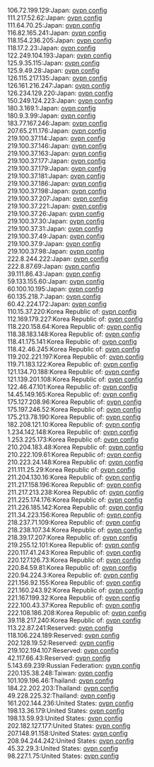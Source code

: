 106.72.199.129:Japan: [ovpn config](vpn/106_72_199_129.ovpn)  
111.217.52.62:Japan: [ovpn config](vpn/111_217_52_62.ovpn)  
111.64.70.25:Japan: [ovpn config](vpn/111_64_70_25.ovpn)  
116.82.165.241:Japan: [ovpn config](vpn/116_82_165_241.ovpn)  
118.154.236.205:Japan: [ovpn config](vpn/118_154_236_205.ovpn)  
118.17.2.23:Japan: [ovpn config](vpn/118_17_2_23.ovpn)  
122.249.104.193:Japan: [ovpn config](vpn/122_249_104_193.ovpn)  
125.9.35.115:Japan: [ovpn config](vpn/125_9_35_115.ovpn)  
125.9.49.28:Japan: [ovpn config](vpn/125_9_49_28.ovpn)  
126.115.217.135:Japan: [ovpn config](vpn/126_115_217_135.ovpn)  
126.161.216.247:Japan: [ovpn config](vpn/126_161_216_247.ovpn)  
126.234.129.220:Japan: [ovpn config](vpn/126_234_129_220.ovpn)  
150.249.124.223:Japan: [ovpn config](vpn/150_249_124_223.ovpn)  
180.3.169.1:Japan: [ovpn config](vpn/180_3_169_1.ovpn)  
180.9.3.99:Japan: [ovpn config](vpn/180_9_3_99.ovpn)  
183.77.167.246:Japan: [ovpn config](vpn/183_77_167_246.ovpn)  
207.65.211.176:Japan: [ovpn config](vpn/207_65_211_176.ovpn)  
219.100.37.114:Japan: [ovpn config](vpn/219_100_37_114.ovpn)  
219.100.37.146:Japan: [ovpn config](vpn/219_100_37_146.ovpn)  
219.100.37.163:Japan: [ovpn config](vpn/219_100_37_163.ovpn)  
219.100.37.177:Japan: [ovpn config](vpn/219_100_37_177.ovpn)  
219.100.37.179:Japan: [ovpn config](vpn/219_100_37_179.ovpn)  
219.100.37.181:Japan: [ovpn config](vpn/219_100_37_181.ovpn)  
219.100.37.186:Japan: [ovpn config](vpn/219_100_37_186.ovpn)  
219.100.37.198:Japan: [ovpn config](vpn/219_100_37_198.ovpn)  
219.100.37.207:Japan: [ovpn config](vpn/219_100_37_207.ovpn)  
219.100.37.221:Japan: [ovpn config](vpn/219_100_37_221.ovpn)  
219.100.37.26:Japan: [ovpn config](vpn/219_100_37_26.ovpn)  
219.100.37.30:Japan: [ovpn config](vpn/219_100_37_30.ovpn)  
219.100.37.31:Japan: [ovpn config](vpn/219_100_37_31.ovpn)  
219.100.37.49:Japan: [ovpn config](vpn/219_100_37_49.ovpn)  
219.100.37.9:Japan: [ovpn config](vpn/219_100_37_9.ovpn)  
219.100.37.98:Japan: [ovpn config](vpn/219_100_37_98.ovpn)  
222.8.244.222:Japan: [ovpn config](vpn/222_8_244_222.ovpn)  
222.8.87.69:Japan: [ovpn config](vpn/222_8_87_69.ovpn)  
39.111.86.43:Japan: [ovpn config](vpn/39_111_86_43.ovpn)  
59.133.155.60:Japan: [ovpn config](vpn/59_133_155_60.ovpn)  
60.100.10.195:Japan: [ovpn config](vpn/60_100_10_195.ovpn)  
60.135.218.7:Japan: [ovpn config](vpn/60_135_218_7.ovpn)  
60.42.224.172:Japan: [ovpn config](vpn/60_42_224_172.ovpn)  
110.15.37.220:Korea Republic of: [ovpn config](vpn/110_15_37_220.ovpn)  
112.169.179.227:Korea Republic of: [ovpn config](vpn/112_169_179_227.ovpn)  
118.220.158.64:Korea Republic of: [ovpn config](vpn/118_220_158_64.ovpn)  
118.38.183.148:Korea Republic of: [ovpn config](vpn/118_38_183_148.ovpn)  
118.41.175.141:Korea Republic of: [ovpn config](vpn/118_41_175_141.ovpn)  
118.42.46.245:Korea Republic of: [ovpn config](vpn/118_42_46_245.ovpn)  
119.202.221.197:Korea Republic of: [ovpn config](vpn/119_202_221_197.ovpn)  
119.71.183.122:Korea Republic of: [ovpn config](vpn/119_71_183_122.ovpn)  
121.134.70.188:Korea Republic of: [ovpn config](vpn/121_134_70_188.ovpn)  
121.139.201.108:Korea Republic of: [ovpn config](vpn/121_139_201_108.ovpn)  
122.46.47.101:Korea Republic of: [ovpn config](vpn/122_46_47_101.ovpn)  
14.45.149.165:Korea Republic of: [ovpn config](vpn/14_45_149_165.ovpn)  
175.127.208.96:Korea Republic of: [ovpn config](vpn/175_127_208_96.ovpn)  
175.197.246.52:Korea Republic of: [ovpn config](vpn/175_197_246_52.ovpn)  
175.213.78.190:Korea Republic of: [ovpn config](vpn/175_213_78_190.ovpn)  
182.208.121.10:Korea Republic of: [ovpn config](vpn/182_208_121_10.ovpn)  
1.234.142.148:Korea Republic of: [ovpn config](vpn/1_234_142_148.ovpn)  
1.253.225.173:Korea Republic of: [ovpn config](vpn/1_253_225_173.ovpn)  
210.204.183.48:Korea Republic of: [ovpn config](vpn/210_204_183_48.ovpn)  
210.222.109.61:Korea Republic of: [ovpn config](vpn/210_222_109_61.ovpn)  
210.223.24.148:Korea Republic of: [ovpn config](vpn/210_223_24_148.ovpn)  
211.111.25.29:Korea Republic of: [ovpn config](vpn/211_111_25_29.ovpn)  
211.204.130.16:Korea Republic of: [ovpn config](vpn/211_204_130_16.ovpn)  
211.217.158.196:Korea Republic of: [ovpn config](vpn/211_217_158_196.ovpn)  
211.217.213.238:Korea Republic of: [ovpn config](vpn/211_217_213_238.ovpn)  
211.225.174.176:Korea Republic of: [ovpn config](vpn/211_225_174_176.ovpn)  
211.226.185.142:Korea Republic of: [ovpn config](vpn/211_226_185_142.ovpn)  
211.34.223.156:Korea Republic of: [ovpn config](vpn/211_34_223_156.ovpn)  
218.237.71.109:Korea Republic of: [ovpn config](vpn/218_237_71_109.ovpn)  
218.238.107.34:Korea Republic of: [ovpn config](vpn/218_238_107_34.ovpn)  
218.39.17.207:Korea Republic of: [ovpn config](vpn/218_39_17_207.ovpn)  
219.255.12.101:Korea Republic of: [ovpn config](vpn/219_255_12_101.ovpn)  
220.117.41.243:Korea Republic of: [ovpn config](vpn/220_117_41_243.ovpn)  
220.127.126.73:Korea Republic of: [ovpn config](vpn/220_127_126_73.ovpn)  
220.84.59.81:Korea Republic of: [ovpn config](vpn/220_84_59_81.ovpn)  
220.94.224.3:Korea Republic of: [ovpn config](vpn/220_94_224_3.ovpn)  
221.156.92.155:Korea Republic of: [ovpn config](vpn/221_156_92_155.ovpn)  
221.160.243.92:Korea Republic of: [ovpn config](vpn/221_160_243_92.ovpn)  
221.167.199.32:Korea Republic of: [ovpn config](vpn/221_167_199_32.ovpn)  
222.100.43.37:Korea Republic of: [ovpn config](vpn/222_100_43_37.ovpn)  
222.108.186.208:Korea Republic of: [ovpn config](vpn/222_108_186_208.ovpn)  
39.118.217.240:Korea Republic of: [ovpn config](vpn/39_118_217_240.ovpn)  
113.22.87.241:Reserved: [ovpn config](vpn/113_22_87_241.ovpn)  
118.106.224.189:Reserved: [ovpn config](vpn/118_106_224_189.ovpn)  
202.128.19.52:Reserved: [ovpn config](vpn/202_128_19_52.ovpn)  
219.102.194.107:Reserved: [ovpn config](vpn/219_102_194_107.ovpn)  
42.117.66.43:Reserved: [ovpn config](vpn/42_117_66_43.ovpn)  
5.143.69.239:Russian Federation: [ovpn config](vpn/5_143_69_239.ovpn)  
220.135.38.248:Taiwan: [ovpn config](vpn/220_135_38_248.ovpn)  
101.109.196.46:Thailand: [ovpn config](vpn/101_109_196_46.ovpn)  
184.22.202.203:Thailand: [ovpn config](vpn/184_22_202_203.ovpn)  
49.228.225.32:Thailand: [ovpn config](vpn/49_228_225_32.ovpn)  
161.202.144.236:United States: [ovpn config](vpn/161_202_144_236.ovpn)  
198.13.36.179:United States: [ovpn config](vpn/198_13_36_179.ovpn)  
198.13.59.93:United States: [ovpn config](vpn/198_13_59_93.ovpn)  
202.182.127.177:United States: [ovpn config](vpn/202_182_127_177.ovpn)  
207.148.91.158:United States: [ovpn config](vpn/207_148_91_158.ovpn)  
208.94.244.242:United States: [ovpn config](vpn/208_94_244_242.ovpn)  
45.32.29.3:United States: [ovpn config](vpn/45_32_29_3.ovpn)  
98.227.1.75:United States: [ovpn config](vpn/98_227_1_75.ovpn)  
